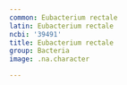 ```yaml
---
common: Eubacterium rectale
latin: Eubacterium rectale
ncbi: '39491'
title: Eubacterium rectale
group: Bacteria
image: .na.character

---
```

